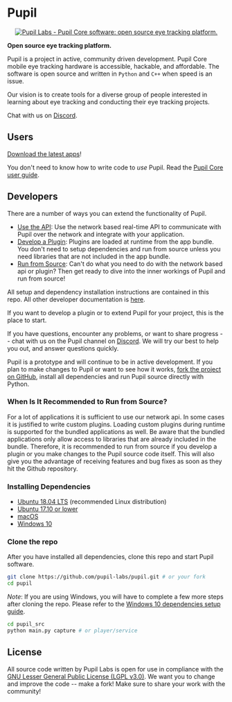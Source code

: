 # Pupil
<a 
href="https://pupil-labs.com"
rel="noopener"
target="_blank">
	<p align="center">
		<img 
		src="https://raw.githubusercontent.com/wiki/pupil-labs/pupil/media/images/pupil_labs_pupil_core_repo_banner.jpg" 
		alt="Pupil Labs - Pupil Core software: open source eye tracking platform."/>
	</p>
</a>

**Open source eye tracking platform.**

Pupil is a project in active, community driven development. Pupil Core mobile eye tracking hardware is accessible, hackable, and affordable. The software is open source and written in `Python` and `C++` when speed is an issue.


Our vision is to create tools for a diverse group of people interested in learning about eye tracking and conducting their eye tracking projects.

Chat with us on [Discord](https://pupil-labs.com/chat "Pupil Server on Discord").


## Users
[Download the latest apps](https://github.com/pupil-labs/pupil/releases/latest "Download Pupil Capture, Pupil Player, and Pupil Service application bundles")! 

You don't need to know how to write code to _use_ Pupil. Read the [Pupil Core user guide](https://docs.pupil-labs.com/core/ "Pupil Core user guide"). 

## Developers
There are a number of ways you can extend the functionality of Pupil.
- [Use the API](https://docs.pupil-labs.com/developer/core/network-api/): Use the network based real-time API to communicate with Pupil over the network and integrate with your application. 
- [Develop a Plugin](https://docs.pupil-labs.com/developer/core/plugin-api/): Plugins are loaded at runtime from the app bundle. You don't need to setup dependencies and run from source unless you need libraries that are not included in the app bundle. 
- [Run from Source](#installing-dependencies): Can't do what you need to do with the network based api or plugin? Then get ready to dive into the inner workings of Pupil and run from source!

All setup and dependency installation instructions are contained in this repo. All other developer documentation is [here](https://docs.pupil-labs.com/developer/core "Pupil Core developer docs").

If you want to develop a plugin or to extend Pupil for your project, this is the place to start.

If you have questions, encounter any problems, or want to share progress -- chat with us on the Pupil channel on [Discord](https://pupil-labs.com/chat). We will try our best to help you out, and answer questions quickly.

Pupil is a prototype and will continue to be in active development. If you plan to make changes to Pupil or want to see how it works, [fork the project on GitHub](https://github.com/pupil-labs/pupil/fork), install all dependencies and run Pupil source directly with Python.


### When Is It Recommended to Run from Source?
For a lot of applications it is sufficient to use our network api. In some cases it is justified to write custom plugins. Loading custom plugins during runtime is supported for the bundled applications as well. Be aware that the bundled applications only allow access to libraries that are already included in the bundle. Therefore, it is recommended to run from source if you develop a plugin or you make changes to the Pupil source code itself. This will also give you the advantage of receiving features and bug fixes as soon as they hit the Github repository.


### Installing Dependencies
- [Ubuntu 18.04 LTS](./docs/dependencies-ubuntu18.md "Pupil dependency installation for Ubuntu 18.04") (recommended Linux distribution)
- [Ubuntu 17.10 or lower](./docs/dependencies-ubuntu17.md "Pupil dependency installation for Ubuntu 17.10 or lower")
- [macOS](./docs/dependencies-macos.md "Pupil dependency installation for macOS")
- [Windows 10](./docs/dependencies-windows.md "Pupil dependency installation for Windows 10")

### Clone the repo
After you have installed all dependencies, clone this repo and start Pupil software.

```sh
git clone https://github.com/pupil-labs/pupil.git # or your fork
cd pupil
```

_Note_: If you are using Windows, you will have to complete a few more steps after cloning the repo. Please refer to the [Windows 10 dependencies setup guide](./docs/dependencies-windows.md "Pupil dependency installation for Windows 10").


```sh
cd pupil_src
python main.py capture # or player/service
```

## License
All source code written by Pupil Labs is open for use in compliance with the [GNU Lesser General Public License (LGPL v3.0)](http://www.gnu.org/licenses/lgpl-3.0.en.html). We want you to change and improve the code -- make a fork! Make sure to share your work with the community!
